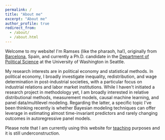 ```yaml
---
permalink: /
title: "About me"
excerpt: "About me"
author_profile: true
redirect_from: 
  - /about/
  - /about.html
---
```




Welcome to my website! I'm Ramses (like the pharaoh, ha!), originally from [Barcelona](https://en.wikipedia.org/wiki/Barcelona), Spain, and currently a Ph.D. candidate in the [Department of Political Science](https://www.polisci.washington.edu/) at the University of Washington in Seattle. 

My research interests are in political economy and statistical methods. In political economy, I broadly investigate inequality, redistribution, and wage determination in post-industrial societies, with a particular focus on industrial relations and labor market institutions. While I haven't initiated a research project in methodology yet, I am broadly interested in relative distributional methods, measurement models, causal machine learning, and panel data/multilevel modeling. Regarding the latter, a specific topic I've been thinking recently is whether Bayesian modeling techniques can offer leverage in estimating almost time-invariant predictors and rarely changing outcomes in autoregressive panel models.

Please note that I am currently using this website for [teaching](https://rllob.github.io/teaching/) purposes and it is still underconstruction.
